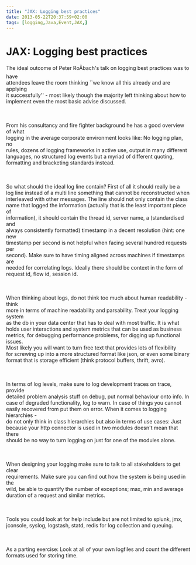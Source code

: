 ```yaml
---
title: "JAX: Logging best practices"
date: 2013-05-22T20:37:59+02:00
tags: [logging,Java,Event,JAX,]
---
```


# JAX: Logging best practices


The ideal outcome of Peter Ro&#195;&#159;bach's talk on logging best practices was to have<br>attendees leave the room 
thinking ``we know all this already and are applying<br>it successfully'' - most likely though the majority left 
thinking about how to<br>implement even the most basic advise discussed.<br><br><P><br>From his consultancy and fire 
fighter background he has a good overview of what<br>logging in the average corporate environment looks like: No 
logging plan, no<br>rules, dozens of logging frameworks in active use, output in many different<br>languages, no 
structured log events but a myriad of different quoting,<br>formatting and bracketing standards 
instead.<br><br><P><br>So what should the ideal log line contain? First of all it should really be a<br>log line 
instead of a multi line something that cannot be reconstructed when<br>interleaved with other messages. The line should 
not only contain the class<br>name that logged the information (actually that is the least important piece 
of<br>information), it should contain the thread id, server name, a (standardised and<br>always consistently formatted) 
timestamp in a decent resolution (hint: one new<br>timestamp per second is not helpful when facing several hundred 
requests per<br>second). Make sure to have timing aligned across machines if timestamps are<br>needed for correlating 
logs. Ideally there should be context in the form of<br>request id, flow id, session id.<br><br><P><br>When thinking 
about logs, do not think too much about human readability - think<br>more in terms of machine readability and 
parsability. Treat your logging system<br>as the db in your data center that has to deal with most traffic. It is 
what<br>holds user interactions and system metrics that can be used as business<br>metrics, for debugging performance 
problems, for digging up functional issues.<br>Most likely you will want to turn free text that provides lots of 
flexibility<br>for screwing up into a more structured format like json, or even some binary<br>format that is storage 
efficient (think protocol buffers, thrift, avro).<br><br><P><br>In terms of log levels, make sure to log development 
traces on trace, provide<br>detailed problem analysis stuff on debug, put normal behaviour onto info. In<br>case of 
degraded functionality, log to warn. In case of things you cannot<br>easily recovered from put them on error. When it 
comes to logging hierarchies -<br>do not only think in class hierarchies but also in terms of use cases: 
Just<br>because your http connector is used in two modules doesn't mean that there<br>should be no way to turn logging 
on just for one of the modules alone.<br><br><P><br>When designing your logging make sure to talk to all stakeholders 
to get clear<br>requirements. Make sure you can find out how the system is being used in the<br>wild, be able to 
quantify the number of exceptions; max, min and average<br>duration of a request and similar 
metrics.<br><br><P><br>Tools you could look at for help include but are not limited to splunk, jmx,<br>jconsole, 
syslog, logstash, statd, redis for log collection and queuing.<br><br><P><br>As a parting exercise: Look at all of your 
own logfiles and count the different<br>formats used for storing time.
